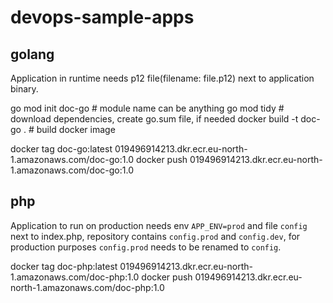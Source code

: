 # devops-sample-apps

## golang

Application in runtime needs p12 file(filename: file.p12) next to application binary.

go mod init doc-go # module name can be anything
go mod tidy # download dependencies, create go.sum file, if needed
docker build -t doc-go .    # build docker image

docker tag doc-go:latest 019496914213.dkr.ecr.eu-north-1.amazonaws.com/doc-go:1.0
docker push 019496914213.dkr.ecr.eu-north-1.amazonaws.com/doc-go:1.0

## php

Application to run on production needs env `APP_ENV=prod` and file `config` next to index.php, 
repository contains `config.prod` and `config.dev`, for production purposes `config.prod` needs to be renamed to `config`. 

docker tag doc-php:latest 019496914213.dkr.ecr.eu-north-1.amazonaws.com/doc-php:1.0
docker push 019496914213.dkr.ecr.eu-north-1.amazonaws.com/doc-php:1.0